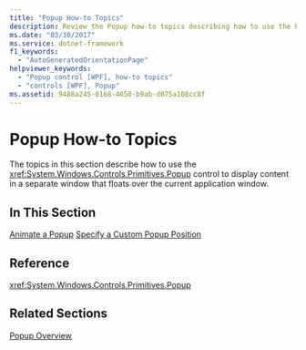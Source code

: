 ```yaml
---
title: "Popup How-to Topics"
description: Review the Popup how-to topics describing how to use the Popup control to display content in a separate window that floats over the current application window.
ms.date: "03/30/2017"
ms.service: dotnet-framework
f1_keywords: 
  - "AutoGeneratedOrientationPage"
helpviewer_keywords: 
  - "Popup control [WPF], how-to topics"
  - "controls [WPF], Popup"
ms.assetid: 9488a245-0168-4650-b9ab-d075a108cc8f
---
```

# Popup How-to Topics

The topics in this section describe how to use the <xref:System.Windows.Controls.Primitives.Popup> control to display content in a separate window that floats over the current application window.

## In This Section

[Animate a Popup](how-to-animate-a-popup.md)
[Specify a Custom Popup Position](how-to-specify-a-custom-popup-position.md)

## Reference

<xref:System.Windows.Controls.Primitives.Popup>

## Related Sections

[Popup Overview](popup-overview.md)
